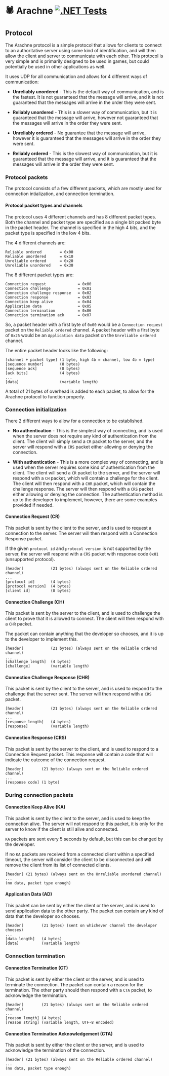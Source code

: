 # 🕷️ Arachne [![.NET Tests](https://github.com/dcronqvist/Arachne/actions/workflows/tests.yml/badge.svg)](https://github.com/dcronqvist/Arachne/actions/workflows/tests.yml)

## Protocol

The Arachne protocol is a simple protocol that allows for clients to connect to an authoritative server using some kind of identification, and will then allow the client and server to communicate with each other. This protocol is very simple and is primarily designed to be used in games, but could potentially be used in other applications as well.

It uses UDP for all communication and allows for 4 different ways of communication:

- **Unreliably unordered** - This is the default way of communication, and is the fastest. It is not guaranteed that the message will arrive, and it is not guaranteed that the messages will arrive in the order they were sent.

- **Reliably unordered** - This is a slower way of communication, but it is guaranteed that the message will arrive, however not guaranteed that the messages will arrive in the order they were sent.

- **Unreliably ordered** - No guarantee that the message will arrive, however it is guaranteed that the messages will arrive in the order they were sent.

- **Reliably ordered** - This is the slowest way of communication, but it is guaranteed that the message will arrive, and it is guaranteed that the messages will arrive in the order they were sent.

### Protocol packets

The protocol consists of a few different packets, which are mostly used for connection intialization, and connection termination.

#### Protocol packet types and channels

The protocol uses 4 different channels and has 8 different packet types. Both the channel and packet type are specified as a single bit packed byte in the packet header. The channel is specified in the high 4 bits, and the packet type is specified in the low 4 bits.

The 4 different channels are:

```
Reliable ordered        = 0x00
Reliable unordered      = 0x10
Unreliable ordered      = 0x20
Unreliable unordered    = 0x30
```

The 8 different packet types are:

```
Connection request              = 0x00
Connection challenge            = 0x01
Connection challenge response   = 0x02
Connection response             = 0x03
Connection keep alive           = 0x04
Application data                = 0x05
Connection termination          = 0x06
Connection termination ack      = 0x07
```

So, a packet header with a first byte of `0x00` would be a `Connection request` packet on the `Reliable ordered` channel. A packet header with a first byte of `0x25` would be an `Application data` packet on the `Unreliable ordered` channel.

The entire packet header looks like the following:

```
[channel + packet type] (1 byte, high 4b = channel, low 4b = type)
[sequence number]       (8 bytes)
[sequence ack]          (8 bytes)
[ack bits]              (4 bytes)
...
[data]                  (variable length)
```

A total of 21 bytes of overhead is added to each packet, to allow for the Arachne protocol to function properly.

### Connection initialization

There 2 different ways to allow for a connection to be established.

- **No authentication** - This is the simplest way of connecting, and is used when the server does not require any kind of authentication from the client. The client will simply send a `CR` packet to the server, and the server will respond with a `CRS` packet either allowing or denying the connection.

- **With authentication** - This is a more complex way of connecting, and is used when the server requires some kind of authentication from the client. The client will send a `CR` packet to the server, and the server will respond with a `CH` packet, which will contain a challenge for the client. The client will then respond with a `CHR` packet, which will contain the challenge response. The server will then respond with a `CRS` packet either allowing or denying the connection. The authentication method is up to the developer to implement, however, there are some examples provided if needed.

#### **Connection Request (CR)**

This packet is sent by the client to the server, and is used to request a connection to the server. The server will then respond with a Connection Response packet.

If the given `protocol id` and `protocol version` is not supported by the server, the server will respond with a `CRS` packet with response code `0x01` (unsupported protocol).

```
[header]            (21 bytes) (always sent on the Reliable ordered channel)
...
[protocol id]       (4 bytes)
[protocol version]  (4 bytes)
[client id]         (8 bytes)
```

#### **Connection Challenge (CH)**

This packet is sent by the server to the client, and is used to challenge the client to prove that it is allowed to connect. The client will then respond with a `CHR` packet.

The packet can contain anything that the developer so chooses, and it is up to the developer to implement this.

```
[header]            (21 bytes) (always sent on the Reliable ordered channel)
...
[challenge length]  (4 bytes)
[challenge]         (variable length)
```

#### **Connection Challenge Response (CHR)**

This packet is sent by the client to the server, and is used to respond to the challenge that the server sent. The server will then respond with a `CRS` packet.

```
[header]            (21 bytes) (always sent on the Reliable ordered channel)
...
[response length]   (4 bytes)
[response]          (variable length)
```

#### **Connection Response (CRS)**

This packet is sent by the server to the client, and is used to respond to a Connection Request packet. This response will contain a code that will indicate the outcome of the connection request.

```
[header]        (21 bytes) (always sent on the Reliable ordered channel)
...
[response code] (1 byte)
```

### During connection packets

#### **Connection Keep Alive (KA)**

This packet is sent by the client to the server, and is used to keep the connection alive. The server will not respond to this packet, it is only for the server to know if the client is still alive and connected.

`KA` packets are sent every 5 seconds by default, but this can be changed by the developer.

If no `KA` packets are received from a connected client within a specified timeout, the server will consider the client to be disconnected and will remove the client from its list of connected clients.

```
[header] (21 bytes) (always sent on the Unreliable unordered channel)
...
(no data, packet type enough)
```

#### **Application Data (AD)**

This packet can be sent by either the client or the server, and is used to send application data to the other party. The packet can contain any kind of data that the developer so chooses.

```
[header]        (21 bytes) (sent on whichever channel the developer chooses)
...
[data length]   (4 bytes)
[data]          (variable length)
```

### Connection termination

#### **Connection Termination (CT)**

This packet is sent by either the client or the server, and is used to terminate the connection. The packet can contain a reason for the termination. The other party should then respond with a `CTA` packet, to acknowledge the termination.

```
[header]        (21 bytes) (always sent on the Reliable ordered channel)
...
[reason length] (4 bytes)
[reason string] (variable length, UTF-8 encoded)
```

#### **Connection Termination Acknowledgement (CTA)**

This packet is sent by either the client or the server, and is used to acknowledge the termination of the connection.

```
[header] (21 bytes) (always sent on the Reliable ordered channel)
...
(no data, packet type enough)
```

